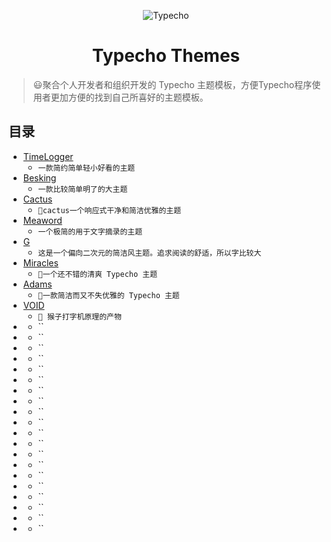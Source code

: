 <p align="center">
<img src="https://ws1.sinaimg.cn/large/006Xmmmgly1g5x4ijgu7tj305k05k744.jpg" alt="Typecho">
</p>
<h1 align="center">Typecho Themes</h1>

>😃聚合个人开发者和组织开发的 Typecho 主题模板，方便Typecho程序使用者更加方便的找到自己所喜好的主题模板。

## 目录
* [TimeLogger](https://github.com/RealZhangHan/Typecho-Themes/tree/master/TimeLogger)
    * `一款简约简单轻小好看的主题`
* [Besking](https://gitee.com/RealZhangHan/Typecho-Themes/tree/master/Besking)
    * `一款比较简单明了的大主题`
* [Cactus](https://github.com/RealZhangHan/Typecho-Themes/tree/master/Cactus)
    * `🌵cactus一个响应式干净和简洁优雅的主题`
* [Meaword](https://github.com/RealZhangHan/Typecho-Themes/tree/master/MeaWord)
    * `一个极简的用于文字摘录的主题`
* [G](https://github.com/RealZhangHan/Typecho-Themes/tree/master/G)
    * `这是一个偏向二次元的简洁风主题。追求阅读的舒适，所以字比较大`
* [Miracles](https://github.com/RealZhangHan/Typecho-Themes/tree/master/Mriacles)
    * `🧀一个还不错的清爽 Typecho 主题 `
* [Adams](https://github.com/BigCoke233/adams)
    * `🍢一款简洁而又不失优雅的 Typecho 主题`
* [VOID](https://github.com/AlanDecode/Typecho-Theme-VOID)
    * `🐒 猴子打字机原理的产物`
* []()
    * ``
* []()
    * ``
* []()
    * ``
* []()
    * ``
* []()
    * ``
* []()
    * ``
* []()
    * ``
* []()
    * ``
* []()
    * ``
* []()
    * ``
* []()
    * ``
* []()
    * ``
* []()
    * ``
* []()
    * ``
* []()
    * ``
* []()
    * ``
* []()
    * ``
* []()
    * ``
* []()
    * ``
* []()
    * ``
